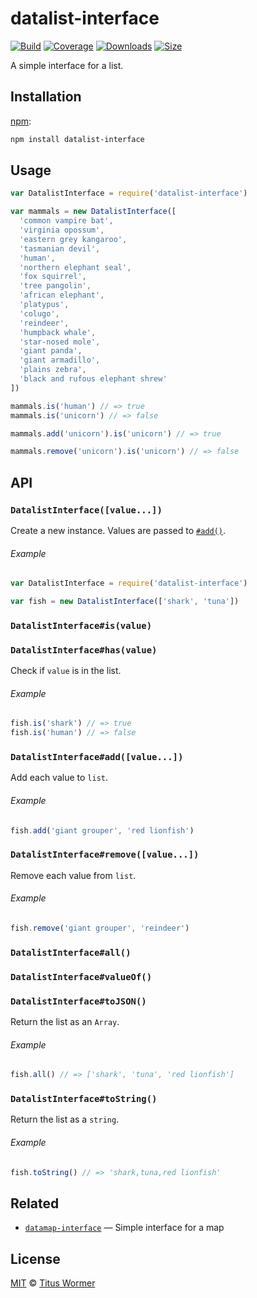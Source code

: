 # datalist-interface

[![Build][build-badge]][build]
[![Coverage][coverage-badge]][coverage]
[![Downloads][downloads-badge]][downloads]
[![Size][size-badge]][size]

A simple interface for a list.

## Installation

[npm][]:

```bash
npm install datalist-interface
```

## Usage

```js
var DatalistInterface = require('datalist-interface')

var mammals = new DatalistInterface([
  'common vampire bat',
  'virginia opossum',
  'eastern grey kangaroo',
  'tasmanian devil',
  'human',
  'northern elephant seal',
  'fox squirrel',
  'tree pangolin',
  'african elephant',
  'platypus',
  'colugo',
  'reindeer',
  'humpback whale',
  'star-nosed mole',
  'giant panda',
  'giant armadillo',
  'plains zebra',
  'black and rufous elephant shrew'
])

mammals.is('human') // => true
mammals.is('unicorn') // => false

mammals.add('unicorn').is('unicorn') // => true

mammals.remove('unicorn').is('unicorn') // => false
```

## API

### `DatalistInterface([value...])`

Create a new instance.  Values are passed to [`#add()`][add].

###### Example

```js
var DatalistInterface = require('datalist-interface')

var fish = new DatalistInterface(['shark', 'tuna'])
```

### `DatalistInterface#is(value)`

### `DatalistInterface#has(value)`

Check if `value` is in the list.

###### Example

```js
fish.is('shark') // => true
fish.is('human') // => false
```

### `DatalistInterface#add([value...])`

Add each value to `list`.

###### Example

```js
fish.add('giant grouper', 'red lionfish')
```

### `DatalistInterface#remove([value...])`

Remove each value from `list`.

###### Example

```js
fish.remove('giant grouper', 'reindeer')
```

### `DatalistInterface#all()`

### `DatalistInterface#valueOf()`

### `DatalistInterface#toJSON()`

Return the list as an `Array`.

###### Example

```js
fish.all() // => ['shark', 'tuna', 'red lionfish']
```

### `DatalistInterface#toString()`

Return the list as a `string`.

###### Example

```js
fish.toString() // => 'shark,tuna,red lionfish'
```

## Related

*   [`datamap-interface`](https://github.com/wooorm/datamap-interface)
    — Simple interface for a map

## License

[MIT][license] © [Titus Wormer][author]

<!-- Definitions -->

[build-badge]: https://img.shields.io/travis/wooorm/datalist-interface.svg

[build]: https://travis-ci.org/wooorm/datalist-interface

[coverage-badge]: https://img.shields.io/codecov/c/github/wooorm/datalist-interface.svg

[coverage]: https://codecov.io/github/wooorm/datalist-interface

[downloads-badge]: https://img.shields.io/npm/dm/datalist-interface.svg

[downloads]: https://www.npmjs.com/package/datalist-interface

[size-badge]: https://img.shields.io/bundlephobia/minzip/datalist-interface.svg

[size]: https://bundlephobia.com/result?p=datalist-interface

[npm]: https://docs.npmjs.com/cli/install

[license]: license

[author]: https://wooorm.com

[add]: #datalistinterfaceaddvalue
